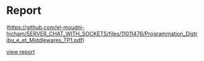 # Report 

(https://github.com/el-moudni-hicham/SERVER_CHAT_WITH_SOCKETS/files/11011476/Programmation_Distribu_e_et_Middlewares_TP1.pdf)

[view report](https://docs.google.com/viewer?url=https://github.com/el-moudni-hicham/SERVER_CHAT_WITH_SOCKETS/files/11011476/Programmation_Distribu_e_et_Middlewares_TP1.pdf)


